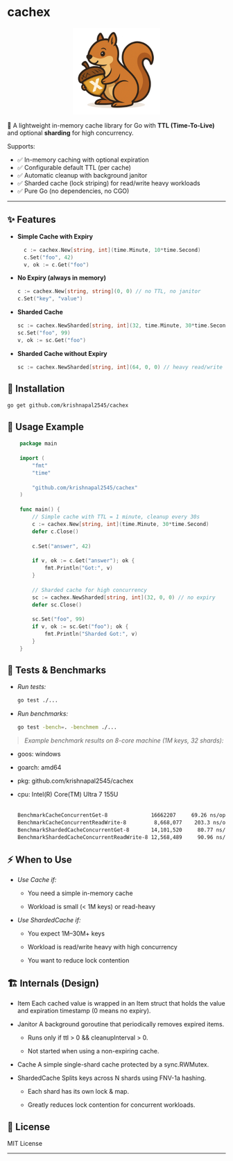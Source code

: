 # cachex

<p align="center">
  <img src="https://raw.githubusercontent.com/krishnapal2545/cachex/main/squirrel_cache.png" alt="CacheX Logo" width="200"/>
</p>


🚀 A lightweight in-memory cache library for Go with **TTL (Time-To-Live)** and optional **sharding** for high concurrency.  

Supports:
- ✅ In-memory caching with optional expiration  
- ✅ Configurable default TTL (per cache)  
- ✅ Automatic cleanup with background janitor  
- ✅ Sharded cache (lock striping) for read/write heavy workloads  
- ✅ Pure Go (no dependencies, no CGO)  

---

## ✨ Features

- **Simple Cache with Expiry**
  ```go
    c := cachex.New[string, int](time.Minute, 10*time.Second)
    c.Set("foo", 42)
    v, ok := c.Get("foo")
  ```
- **No Expiry (always in memory)**
    ```go
    c := cachex.New[string, string](0, 0) // no TTL, no janitor
    c.Set("key", "value")

    ```
- **Sharded Cache**
    ```go
    sc := cachex.NewSharded[string, int](32, time.Minute, 30*time.Second)
    sc.Set("foo", 99)
    v, ok := sc.Get("foo")
    ```
- **Sharded Cache without Expiry**
    ```go
    sc := cachex.NewSharded[string, int](64, 0, 0) // heavy read/write cache
    ```

## 🔧 Installation
    go get github.com/krishnapal2545/cachex

## 📖 Usage Example

```go
    package main

    import (
        "fmt"
        "time"

        "github.com/krishnapal2545/cachex"
    )

    func main() {
        // Simple cache with TTL = 1 minute, cleanup every 30s
        c := cachex.New[string, int](time.Minute, 30*time.Second)
        defer c.Close()

        c.Set("answer", 42)

        if v, ok := c.Get("answer"); ok {
            fmt.Println("Got:", v)
        }

        // Sharded cache for high concurrency
        sc := cachex.NewSharded[string, int](32, 0, 0) // no expiry
        defer sc.Close()

        sc.Set("foo", 99)
        if v, ok := sc.Get("foo"); ok {
            fmt.Println("Sharded Got:", v)
        }
    }
```

## 🧪 Tests & Benchmarks

- *Run tests:*

    ```bash
    go test ./...
    ```


- *Run benchmarks:*

    ```bash 
    go test -bench=. -benchmem ./...
    ```


>  *Example benchmark results on 8-core machine (1M keys, 32 shards):*

- goos: windows
- goarch: amd64
- pkg: github.com/krishnapal2545/cachex
- cpu: Intel(R) Core(TM) Ultra 7 155U

    ```bash

    BenchmarkCacheConcurrentGet-8              16662207     69.26 ns/op
    BenchmarkCacheConcurrentReadWrite-8         8,668,077    203.3 ns/op
    BenchmarkShardedCacheConcurrentGet-8       14,101,520     80.77 ns/op
    BenchmarkShardedCacheConcurrentReadWrite-8 12,568,489     90.96 ns/op

    ```

##  ⚡ When to Use

- *Use Cache if:*

    - You need a simple in-memory cache

    - Workload is small (< 1M keys) or read-heavy

- *Use ShardedCache if:* 

    - You expect 1M–30M+ keys

    - Workload is read/write heavy with high concurrency

    - You want to reduce lock contention

## 🏗 Internals (Design)

- Item
Each cached value is wrapped in an Item struct that holds the value and expiration timestamp (0 means no expiry).

- Janitor
A background goroutine that periodically removes expired items.

    - Runs only if ttl > 0 && cleanupInterval > 0.

    - Not started when using a non-expiring cache.

- Cache
A simple single-shard cache protected by a sync.RWMutex.

- ShardedCache
Splits keys across N shards using FNV-1a hashing.

    -   Each shard has its own lock & map.

    - Greatly reduces lock contention for concurrent workloads.


## 📜 License

MIT License

---
